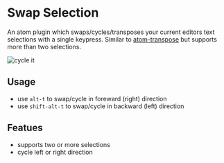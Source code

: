 # Swap Selection

An atom plugin which swaps/cycles/transposes your current editors text selections with a single keypress.
Similar to [atom-transpose](https://atom.io/packages/atom-transpose) but supports more than two selections.

![cycle it](https://cloud.githubusercontent.com/assets/72940/8087278/33a2d014-0f9a-11e5-9b41-56141c8fc80a.gif)

## Usage

* use `alt-t` to swap/cycle in foreward (right) direction
* use `shift-alt-t` to swap/cycle in backward (left) direction

## Featues

* supports two or more selections
* cycle left or right direction
